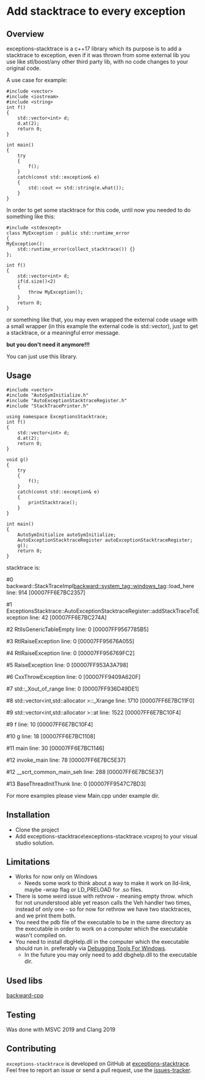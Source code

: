 # Add stacktrace to every exception

## Overview

exceptions-stacktrace  is a c++17 library which its purpose is to add a stacktrace to exception, even if it was thrown from some external lib you use like stl/boost/any other third party lib, with no code changes to your original code.

A use case for example:

```
#include <vector>
#include <iostream>
#include <string>
int f()
{
	std::vector<int> d;
	d.at(2);
	return 0;
}

int main()
{
	try
	{
		f();
	}
	catch(const std::exception& e)
	{
		std::cout << std::string(e.what());
	}
}
```

In order to get some stacktrace for this code, until now you needed to do something like this:

```
#include <stdexcept>
class MyException : public std::runtime_error
{
MyException():
	std::runtime_error(collect_stacktrace()) {}
};

int f()
{
	std::vector<int> d;
	if(d.size()<2)
	{
		throw MyException();
	}
	return 0;
}
```

or something like that, you may even wrapped the external code usage with a small wrapper (in this example the external code is std::vector), just to get a stacktrace, or a meaningful error message.

**but you don't need it anymore!!!**

You can just use this library.

## **Usage**

```
#include <vector>
#include "AutoSymInitialize.h"
#include "AutoExceptionStacktraceRegister.h"
#include "StackTracePrinter.h"

using namespace ExceptionsStacktrace;
int f()
{
	std::vector<int> d;
	d.at(2);
	return 0;
}

void g()
{
	try
	{
		f();
	}
	catch(const std::exception& e)
	{
		printStacktrace();
	}
}

int main()
{
	AutoSymInitialize autoSymInitialize;
	AutoExceptionStacktraceRegister autoExceptionStacktraceRegister;
	g();
	return 0;
}
```

stacktrace is:

#0  backward::StackTraceImpl<backward::system_tag::windows_tag>::load_here line: 914 [00007FF6E7BC2357]

#1  ExceptionsStacktrace::AutoExceptionStacktraceRegister::addStackTraceToException line: 42 [00007FF6E7BC274A]

#2  RtlIsGenericTableEmpty line: 0 [00007FF9567785B5]

#3  RtlRaiseException line: 0 [00007FF95676A055]

#4  RtlRaiseException line: 0 [00007FF956769FC2]

#5  RaiseException line: 0 [00007FF953A3A798]

#6  CxxThrowException line: 0 [00007FF9409A620F]

#7  std::_Xout_of_range line: 0 [00007FF936D49DE1]

#8  std::vector<int,std::allocator<int> >::_Xrange line: 1710 [00007FF6E7BC11F0]
	
#9  std::vector<int,std::allocator<int> >::at line: 1522 [00007FF6E7BC10F4]
	
#9  f line: 10 [00007FF6E7BC10F4]

#10  g line: 18 [00007FF6E7BC1108]

#11  main line: 30 [00007FF6E7BC1146]

#12  invoke_main line: 78 [00007FF6E7BC5E37]

#12  __scrt_common_main_seh line: 288 [00007FF6E7BC5E37]

#13  BaseThreadInitThunk line: 0 [00007FF9547C7BD3]


For more examples please view Main.cpp under example dir.

## Installation

- Clone the project
- Add exceptions-stacktrace\exceptions-stacktrace.vcxproj to your visual studio solution.



## **Limitations**

- Works for now only on Windows 
  - Needs some work to think about a way to make it work on lld-link, maybe -wrap flag or LD_PRELOAD for .so files.
- There is some weird issue with rethrow - meaning empty throw. which for not ununderstood able yet reason calls the Veh handler two times, instead of only one - so for now for rethrow we have two stacktraces, and we print them both.
- You need the pdb file of the executable to be in the same directory as the executable in order to work on a computer which the executable wasn't compiled on.
- You need to install dbgHelp.dll in the computer which the executable should run in. preferably via [Debugging Tools For Windows](https://www.microsoft.com/?ref=go).
  - In the future you may only need to add dbghelp.dll to the executable dir.

## Used libs

[backward-cpp](https://github.com/bombela/backward-cpp)

## Testing

Was done with MSVC 2019 and Clang 2019

## Contributing

`exceptions-stacktrace` is developed on GitHub at [exceptions-stacktrace](https://github.com/ykfre/exceptions-stacktrace). Feel free to report an issue or send a pull request, use the [issues-tracker](https://github.com/ykfre/exceptions-stacktrace/issues).
